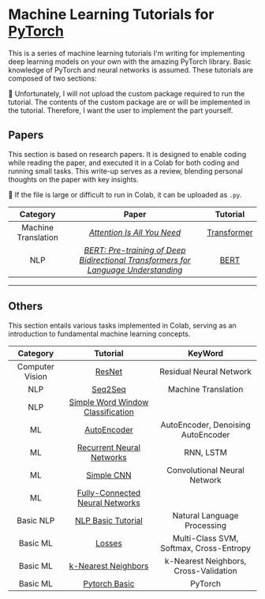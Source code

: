 # Machine Learning Tutorials for [PyTorch](https://pytorch.org)

This is a series of machine learning tutorials I'm writing for implementing deep learning models on your own with the amazing PyTorch library. Basic knowledge of PyTorch and neural networks is assumed. These tutorials are composed of two sections: 

🔴 Unfortunately, I will not upload the custom package required to run the tutorial. The contents of the custom package are or will be implemented in the tutorial. Therefore, I want the user to implement the part yourself.



## Papers
This section is based on research papers. It is designed to enable coding while reading the paper, and executed it in a Colab for both coding and running small tasks. This write-up serves as a review, blending personal thoughts on the paper with key insights.

🔴 If the file is large or difficult to run in Colab, it can be uploaded as `.py`.

Category | Paper | Tutorial
:---: | :---: | :---:
Machine Translation| [_Attention Is All You Need_](https://arxiv.org/abs/1706.03762)| [Transformer](https://github.com/seonm9119/tutorials/blob/main/Transformer.ipynb)
NLP|[_BERT: Pre-training of Deep Bidirectional Transformers for Language Understanding_](https://arxiv.org/abs/1810.04805)|[BERT](https://github.com/seonm9119/tutorials/blob/main/BERT.ipynb)|

---

## Others
This section entails various tasks implemented in Colab, serving as an introduction to fundamental machine learning concepts.


Category |Tutorial | KeyWord
:---:| :---: | :---:
Computer Vision| [ResNet](https://github.com/seonm9119/tutorials/blob/main/ResNet.ipynb) | Residual Neural Network
NLP | [Seq2Seq](https://github.com/seonm9119/tutorials/blob/main/seq2seq.ipynb)| Machine Translation
NLP | [Simple Word Window Classification](https://github.com/seonm9119/tutorials/blob/main/Simple%20Word%20Window%20Classification.ipynb) | 
ML | [AutoEncoder](https://github.com/seonm9119/tutorials/blob/main/AutoEncoder.ipynb) | AutoEncoder, Denoising AutoEncoder
ML | [Recurrent Neural Networks](https://github.com/seonm9119/tutorials/blob/main/Recurrent%20Neural%20Networks.ipynb) | RNN, LSTM
ML | [Simple CNN](https://github.com/seonm9119/tutorials/blob/main/Simple%20CNN.ipynb) | Convolutional Neural Network
ML| [Fully-Connected Neural Networks](https://github.com/seonm9119/tutorials/blob/main/Fully-Connected%20Neural%20Networks.ipynb) |
Basic NLP | [NLP Basic Tutorial](https://github.com/seonm9119/tutorials/blob/main/NLP%20Basic%20Tutorial.ipynb) | Natural Language Processing
Basic ML | [Losses](https://github.com/seonm9119/tutorials/blob/main/losses.ipynb)| Multi-Class SVM, Softmax, Cross-Entropy
Basic ML | [k-Nearest Neighbors](https://github.com/seonm9119/tutorials/blob/main/k-Nearest%20Neighbors.ipynb) | k-Nearest Neighbors, Cross-Validation
Basic ML | [Pytorch Basic](https://github.com/seonm9119/tutorials/blob/main/Pytorch%20Basic.ipynb) | PyTorch





